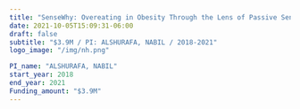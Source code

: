 ```yaml
---
title: "SenseWhy: Overeating in Obesity Through the Lens of Passive Sensing"
date: 2021-10-05T15:09:31-06:00
draft: false
subtitle: "$3.9M / PI: ALSHURAFA, NABIL / 2018-2021"
logo_image: "/img/nh.png"

PI_name: "ALSHURAFA, NABIL"
start_year: 2018
end_year: 2021
Funding_amount: "$3.9M"
---
```






